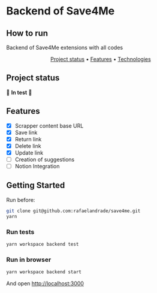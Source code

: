 # Backend of Save4Me

## How to run
Backend of Save4Me extensions with all codes

<p align="center">
 <a href="#project-status">Project status</a> •
 <a href="#features">Features</a> •
 <a href="#technologies">Technologies</a>
</p>

## Project status

🚧 **In test** 🚧

## Features

- [x] Scrapper content base URL
- [x] Save link
- [x] Return link
- [x] Delete link
- [x] Update link
- [ ] Creation of suggestions
- [ ] Notion Integration

## Getting Started

Run before:

```bash
git clone git@github.com:rafaelandrade/save4me.git
yarn
```

### Run tests

```bash
yarn workspace backend test
```

### Run in browser

```bash
yarn workspace backend start
```

And open [http://localhost:3000](http://localhost:3000)
